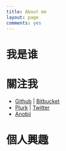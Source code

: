 ```yaml
---
title: About me
layout: page
comments: yes
---
```


# 我是谁


# 關注我

* [Github](http://github.com/chchwy) | [Bitbucket](http://bitbucket.org/chchwy)
* [Plurk](http://www.plurk.com/chchwy) | [Twitter](http://twitter.com/chchwy)
* [Anobii](http://www.anobii.com/chchwy)

# 個人興趣

